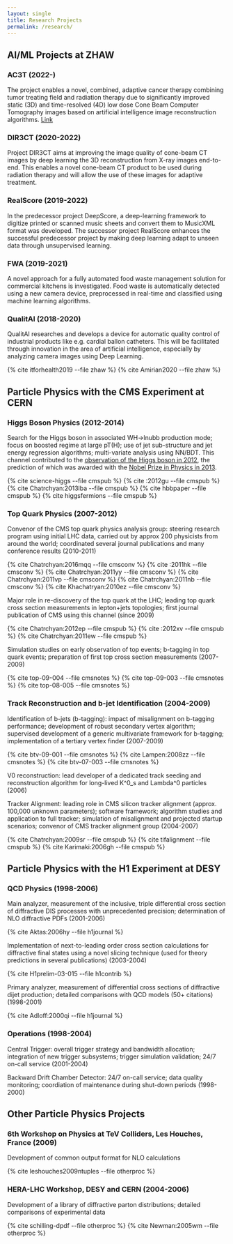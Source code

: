 ```yaml
---
layout: single
title: Research Projects
permalink: /research/
---
```



## AI/ML Projects at ZHAW


### AC3T (2022-)

The project enables a novel, combined, adaptive cancer therapy combining tumor treating field and radiation therapy due to significantly improved static (3D) and time-resolved (4D) low dose Cone Beam Computer Tomography images based on artificial intelligence image reconstruction algorithms. [Link](https://www.zhaw.ch/en/research/research-database/project-detailview/projektid/5134/)

### DIR3CT (2020-2022)

Project DIR3CT aims at improving the image quality of cone-beam CT images by deep learning the 3D reconstruction from X-ray images end-to-end. This enables a novel cone-beam CT product to be used during radiation therapy and will allow the use of these images for adaptive treatment.


### RealScore (2019-2022)

In the predecessor project DeepScore, a deep-learning framework to digitize printed or scanned music sheets and convert them to MusicXML format was developed. The successor project RealScore enhances the successful predecessor project by making deep learning adapt to unseen data through unsupervised learning.

### FWA (2019-2021)

A novel approach for a fully automated food waste management solution for commercial kitchens is investigated. Food waste is automatically detected using a new camera device, preprocessed in real-time and classified using machine learning algorithms.

### QualitAI (2018-2020)

QualitAI researches and develops a device for automatic quality control of industrial products like e.g. cardial ballon catheters. This will be facilitated through innovation in the area of artificial intelligence, especially by analyzing camera images using  Deep Learning.

{% cite itforhealth2019 --file zhaw %}
{% cite Amirian2020 --file zhaw %}


## Particle Physics with the CMS Experiment at CERN


### Higgs Boson Physics (2012-2014)


Search for the Higgs boson in associated WH->lnubb production mode; focus on boosted regime at large pT(H); 
use of jet sub-structure and jet energy regression algorithms; multi-variate analysis using NN/BDT. This channel contributed to the
[observation of the Higgs boson in 2012](https://home.cern/science/physics/higgs-boson), the prediction of which was awarded with the [Nobel Prize in Physics in 2013](https://www.nobelprize.org/prizes/physics/2013/summary/).

{% cite science-higgs --file cmspub %}
{% cite :2012gu --file cmspub %}
{% cite Chatrchyan:2013lba  --file cmspub %}
{% cite hbbpaper --file cmspub %}
{% cite higgsfermions --file cmspub %}


### Top Quark Physics (2007-2012)


Convenor of the CMS top quark physics analysis group: steering research program using initial LHC data, carried out by approx 200 physicists from around the world; coordinated several journal publications and many conference results (2010-2011)

{% cite Chatrchyan:2016mqq --file cmsconv %}
{% cite :2011hk --file cmsconv %}
{% cite Chatrchyan:2011yy --file cmsconv %}
{% cite Chatrchyan:2011vp --file cmsconv %}
{% cite Chatrchyan:2011nb --file cmsconv %}
{% cite Khachatryan:2010ez --file cmsconv %}

Major role in re-discovery of the top quark at the LHC; leading top quark cross section measurements in lepton+jets topologies; first journal publication of CMS using this channel (since 2009)

{% cite Chatrchyan:2012ep --file cmspub %}
{% cite :2012xv --file cmspub %}
{% cite Chatrchyan:2011ew --file cmspub %}

Simulation studies on early observation of top events; b-tagging in top quark events; preparation of first top cross section measurements (2007-2009)

{% cite top-09-004 --file cmsnotes %}
{% cite top-09-003 --file cmsnotes %}
{% cite top-08-005 --file cmsnotes %}

### Track Reconstruction and b-jet Identification (2004-2009)


Identification of b-jets (b-tagging): impact of misalignment on b-tagging performance; development of robust secondary vertex algorithm; supervised development of a generic multivariate framework for b-tagging; implementation of a tertiary vertex finder (2007-2009)

{% cite btv-09-001 --file cmsnotes %}
{% cite Lampen:2008zz --file cmsnotes %}
{% cite btv-07-003 --file cmsnotes %}

V0 reconstruction: lead developer of a dedicated track seeding and reconstruction algorithm for long-lived K^0_s and Lambda^0 particles (2006)

Tracker Alignment: leading role in CMS silicon tracker alignment (approx. 100,000 unknown parameters); software framework; algorithm studies and application to full tracker; simulation of misalignment and projected startup scenarios; convenor of CMS tracker alignment group (2004-2007)

{% cite Chatrchyan:2009sr --file cmspub %}
{% cite tifalignment --file cmspub %}
{% cite Karimaki:2006gh --file cmspub %}

## Particle Physics with the H1 Experiment at DESY


### QCD Physics (1998-2006)

	

Main analyzer, measurement of the inclusive, triple differential cross section of diffractive DIS processes with unprecedented precision; determination of NLO diffractive PDFs (2001-2006)

{% cite Aktas:2006hy --file h1journal %}

Implementation of next-to-leading order cross section calculations for diffractive final states using a novel slicing technique (used for theory predictions in several publications) (2003-2004)

{% cite H1prelim-03-015 --file h1contrib %}

Primary analyzer, measurement of differential cross sections of diffractive dijet production; detailed comparisons with QCD models (50+ citations) (1998-2001)

{% cite Adloff:2000qi --file h1journal %}

### Operations (1998-2004)


Central Trigger: overall trigger strategy and bandwidth allocation; integration of new trigger subsystems; trigger simulation validation; 24/7 on-call service (2001-2004)

Backward Drift Chamber Detector: 24/7 on-call service; data quality monitoring; coordiation of maintenance during shut-down periods (1998-2000)



## Other Particle Physics Projects

### 6th Workshop on Physics at TeV Colliders, Les Houches, France (2009)

Development of common output format for NLO calculations

{% cite leshouches2009ntuples --file otherproc %}

### HERA-LHC Workshop, DESY and CERN (2004-2006)

Development of a library of diffractive parton distributions; detailed comparisons of experimental data

{% cite schilling-dpdf --file otherproc %}
{% cite Newman:2005wm --file otherproc %}

